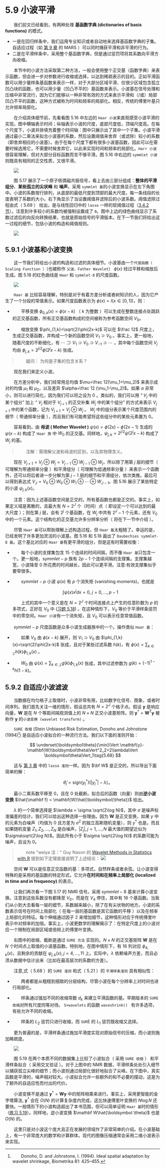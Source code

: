 # 5.9 小波平滑

<style>p{text-indent:2em;2}</style>

我们前文已经看到，有两种处理 **基函数字典 (dictionaries of basis functions)** 的模式。

- 一是在回归样条中，我们运用专业知识或者自动地来选择基函数字典的子集。自适应过程（如 [第 9 章](../09-Additive-Models-Trees-and-Related-Methods/9.0-Introduction/index.html) 的 MARS ）可以同时捕获平滑和非平滑的行为。
- 二是在平滑样条中，采用整个基函数字典，但是通过惩罚项将其系数向平滑方向收缩。

本节中的小波方法采取第二种方法，一般会使用整个正交基（函数字典）来表示函数，但会进一步对参数进行收缩或选择，以达到稀疏表示的目的。正如平滑函数可以用少量样条基函数来表示一样，对于大部分区域平滑、仅很少区域包含孤立凹凸块的函数，也可以用少量（凹凸不平的）基函数来表示。小波基在信号处理和压缩中非常流行，因为它们能够以一种非常有效的方式来表示平滑和（/或）局部凹凸不平的函数，这种方式被称为时间和频率的局部化。相反，传统的傅里叶基只允许频率局部化。

在介绍具体细节前，先看看图 5.16 中左边的 `Haar 小波`来直观感受小波平滑的实现。图中横轴表示时间；纵轴表示小波的尺度，底部尺度低，顶端尺度高。在每个尺度下，小波并排填充着整个时间轴：图中只展示出了其中一个子集。小波平滑通过最小二乘法来拟合小波基的系数，然后设置阈值来舍弃（或滤除）较小的系数（即舍弃相应的小波基）。由于在每个尺度下都有很多小波基函数，因此可以在需要时候选用它，不需要时候舍弃它，以此来实现时间和频率的局部化。`Harr 小波`很容易理解，但对大部分目标函数而言不够平滑。图 5.16 中右边的 `symmlet 小波`则既具有相同的正交性质，又很平滑。

![](../img/05/fig5.16.png)

图 5.17 展示了一个原子核偶磁共振信号，看上去由三部分组成：**整体的平滑组分**、**某些孤立的尖状峰** 和 **噪声**。采用 `symmlet 基`的小波变换显示在左下角图中。小波的系数按行排列，从底部的最低尺度到顶部的最大尺度。每一条线段的长度表明了系数的大小。右下角显示了当设置阈值并滤除后的小波系数。阈值滤除过程由式（ 5.69 ） 给出，是与线性回归中的 `lasso` 一样的软阈值过程（[3.4.2 节](../03-Linear-Methods-for-Regression/3.4-Shrinkage-Methods/index.html)）。注意到许多较小的系数均被强制设置成了 `0`。图中上边的绿色曲线显示了系数过滤后的向反向转换结果，也就是原始信号的平滑版本。在下一节我们将给出这一过程的细节，包括小波的构造和阈值规则。

![](../img/05/fig5.17.png)

## 5.9.1 小波基和小波变换

这一节我们将给出小波的构造和过滤的具体细节。小波基由一个`尺度函数（ Scaling Function ）`（也被称作 `父波，Father Wavelet`） $\phi(x)$ 经过平移和缩放后生成。图 5.18 的红色曲线是 `Haar` 和 `symmlet-8` 的尺度函数。

![](../img/05/fig5.18.png)

`Haar 基` 比较容易理解，特别是对于有着方差分析或者树知识的人，因为它产生了一个分段的常值表示。如果尺度函数表示为 $\phi(x) = I(x\in [0,1])$，则：

- 平移变换 $\phi_{0,k}(x)=\phi(x-k)$ （ $k$ 为整数 ）可以生成在整数连接点处跳跃的正交基函数，所有正交基函数构成的空间被称为参考函数空间 $V_0$。

- 缩放变换 $\phi_{1,k}=\sqrt{2}\phi(2x-k)$ 可以在 $\frac 12$ 尺度上，生成正交基函数，并构成一个新的函数空间 $V_1\supset V_0$ 。事实上，更一般地，随着尺度的不断细化，有 $\cdots\supset V_1\supset V_0\supset V_{-1}\supset \cdots$ ，其中每个函数空间 $V_j$ 均由 $\phi_{j,k}=2^{j/2}\phi(2^jx-k)$ 张成。

> 疑问： 为何是子集的包含关系？

现在我们来定义小波。

在方差分析中，我们经常用总均值 $\mu=\frac 12(\mu_1+\mu_2)$ 来表示成对的均值 $\mu_1$ 和 $\mu_2$，以及差异 $\alpha=\frac 12 (\mu_1-\mu_2)$。如果 $\alpha$ 非常小，则可以进行简化，因为我们可以将之设为 $0$ 。类似的，我们可以用 “ $V_j$ 中的某个组分” 加上 “ $V_j$ 相对于 $V_{j+1}$ 的正交补集 $W_j$ 中的某个组分” 的方式来表示 $V_{j+1}$ 中的某个函数，记为 $V_{j+1} = V_j\oplus W_j$ 。 $W_j$ 中的组分表示某个尺度范围内的细节（ 带通频率分量 ），而且我们有可能希望将这些组分中的某些元素置为 $0$。

容易看到，由 **母波 ( Mother Wavelet )** $\psi(x) = \phi(2x)-\phi(2x-1)$ 生成的 $\psi (x-k)$ 构成了 `Haar 族` 中 $W_0$ 的正交基。同样地，$\psi_{j,k}=2^{j/2}\psi(2^jx-k)$ 构成了 $W_j$ 的基。

> 注解：需理解父波和母波的区别，以及其物理含义。

现在 $V_{j+1}=V_j\oplus W_j=V_{j-1}\oplus W_{j-1}\oplus W_j$，所以除了用第 $j$ 层的细节（ 可理解为带通频率分量 ）和平滑组分（ 可理解为低通频率分量 ）来表示一个函数外，还可以将后者进一步分解为第 $j-1$ 层的细节和平滑组分，依次类推。最后可以得到表达式 $V_J=V_0\oplus W_0\oplus W_1\oplus \cdots\oplus W_{J-1}$。图 5.16 展示了某些特定的小波 $\psi_{j,k}(x)$。

注意：因为上述基函数空间是正交的，所有基函数也都是正交的。事实上，如果定义域是离散的，且最大有 $N=2^J$ 个（时间）点（ 即设定一个可以达到的最大尺度 ）；则在第 $j$ 层，会有 $2^j$ 个基函数，在 $W_j$ 中共有 $2^J-1$ 个元素，还有 $V_0$ 中的一个元素。这个结构化的正交基允许多分辨率分析（ 将在下一节中介绍 ）。

尽管 `Haar 基`可以帮助理解上述构造过程，但 `Haar 基`太粗糙了。幸运的是，已经发明了许多更加灵活的小波基。图 5.16 和 5.18 画出了 `Daubechies symmlet-8 基`。这个基比对应的 `Haar 基`有更平滑的组分，但是这有时需要权衡：

- 每个小波的支撑集包含 $15$ 个连续的时间间隔，而不像 `Haar 基`只包含一个。更一般地，$symmlet-p$ 族有 $2p-1$ 个连续间隔的支撑集。支撑集越宽，小波降至 $0$ 所花费的时间越长，因此可以更平滑。注意:有效支撑集似乎要窄很多。

- $symmlet-p$ 小波 $\psi(x)$ 有 $p$ 个消失矩 (vanishing moments)，也就是

    $$
    \int\psi (x)x^jdx=0,\; j=0,\ldots, p-1
    $$

    上式的其中一个意义是在 $N=2^J$ 个时间连接点上产生的任意阶数为 $p$ 的多项式，正好在 $V_0$ 中 ([习题 5.18](https://github.com/szcf-weiya/ESL-CN/issues/115)) 。在这种情形下，$V_0$ 等价于平滑样条惩罚中的零空间。`Haar 小波`有一个消失矩，且 $V_0$ 可以表示任意常值函数。


$symmlet-p$ 尺度函数是众多小波生成器族中的一个。操作类似 `Haar 基`：

- 如果 $V_0$ 由 $\phi(x-k)$ 展开，则 $V_1\supset V_0$ 由 $\phi_{1,k}(x)=\sqrt{2}\phi(2x-k)$ 张成，且对于某些过滤系数 $h(k)$，有 $\phi(x)=\sum_{k\in\mathcal Z}h(k)\phi_{1,k}(x)$ 。

- $W_0$ 由 $\psi(x) =\sum_{k\in\mathcal Z}g(k)\phi_{1,k}(x)$ 张成，其中过滤参数为 $g(k)=(-1)^{1-k}h(1-k)$。

## 5.9.2 自适应小波滤波

当数据在均匀格子上取值时，小波非常有用，比如数字化信号、图象，或者时间序列。我们首先关注一维的情形，假设总共有 $N=2^J$ 个格子点。假设 $\mathbf y$ 是响应向量，$\mathbf W$ 是在 $N$ 个等距间隔观测值上的 $N\times N$ 正交小波基矩阵。则 $\mathbf y^* = \mathbf W^T\mathbf y$ 被称作 $\mathbf y$ 的`小波变换 (wavelet transform)` 。

`SURE 收缩` (Stein Unbiased Risk Estimation, Donoho and Johnstone (1994)[^1]) 是自适应小波拟合的一种流行方法。我们以下面的准则开始：

$$
\underset{\boldsymbol\theta}{\min}\Vert \mathbf{y}-\mathbf{W}\boldsymbol\theta\Vert^2_2+2\lambda\Vert \boldsymbol\theta\Vert_1\tag{5.68}
$$

这与 [第 3 章](../03-Linear-Methods-for-Regression/3.4-Shrinkage-Methods/index.html) 中的 `lasso 准则`一样。因为 $\bf W$ 是正交的，所以导出下面简单的解：

$$
\hat\theta_j = \mathrm{sign}(y_j^*)(\vert y_j^*\vert-\lambda)_+\tag{5.69}
$$

最小二乘系数平移至 0，且在 0 处截断。拟合后的函数（向量）则由**逆小波变换** $\hat{\mathbf f} =  \mathbf{W}\hat{\boldsymbol{\theta}}$ 给出。

$\lambda$ 的一个简单选择是 $\lambda = \sigma \sqrt{2\log N}$，其中 $\sigma$ 是噪声标准偏差的估计。我们可以给出这种选择一些理由。因为 $\mathbf{W}$ 是正交变换，如果 $y$ 中的元素为白噪声（均值为 0 且方差为 $\sigma^2$ 的独立高斯随机变量），则 $y^*$ 也是。而且如果随机变量 $Z_1,Z_2,\ldots,Z_N$ 是白噪声，$\vert Z_j\vert, j=1,\ldots, N$ 最大值的期望近似为 $\sigma\sqrt{2\log N}$。因此所有小于 $\sigma \sqrt{2\log N}$ 的系数可能为噪声，且设为 0。

> note "weiya 注："
> Guy Nason 的 [Wavelet Methods in Statistics with R](http://www.springer.com/gp/book/9780387759609) 提到如下定理直接说明了上述结论：
    ![](../img/05/ref-thm-3-1.png)

空间 $\mathbf{W}$ 可以是任意正交函数的基：多项式，自然样条或者余弦。让小波变得特殊的是采用的基函数的特定形式，它允许**在时间和在频率上局部化 (localized in time and in frequency)** 的表示。

让我们再次看一下图 5.17 的 NMR 信号。采用 $symmlet-8$ 基来计算小波变换。注意到这些系数没有都降至 $V_0$，而是在 $V_4$ 停住，其中有 $16$ 个基函数。当我们从小到大去看每一层的细节，系数越来越小，除了在有尖状物的地方。小波的系数表示信号在时间上局部化（ 在每一层的基函数是其它函数的平移 ）以及在频率上局部化的特征。每个伸缩通过因子 $2$ 来增加细节，这种情形对应于传统傅里叶表示中对频率的加倍。事实上，小波更数学的理解揭示了：在特定尺度上的小波对应一个限制在局部区域或倍频上的傅里叶变换。

右图中的收缩、截断是通过 `SURE 方法` 实现的。$N\times N$ 的正交基矩阵 $\mathbf{W}$ 是在 $N$ 个时间点上取值的小波基函数。特别地，在图中情形下，有 $16$ 列对应 $\phi_{4,k}(x)$，且剩余的贡献在 $\psi_{j,k}(x), j=4,\ldots,11$ 上。实际中，$\lambda$ 依赖噪声方差，而且必须从数据中估计出来（比如在最高层次的系数的方差）。

注意,式（ 5.68 ）的 `SURE 准则`  和式（ 5.21 ）的 `平滑样条准则` 具有相似性：

- 两者都是从粗糙到细致的分层结构，尽管小波在每个分辨率上对时间也进行局部化。

- 样条通过强加不同的收缩常数 $d_k$ 来建立平滑函数的基。早期版本的 `SURE 收缩`对所有尺度同等对待。 `S+wavelets` 的函数 `waveshrink() ` 有许多选项，有些允许不同的收缩。

- 样条的 $L_2$ 惩罚只进行收缩，而 `SUR`E 的 $L_1$ 惩罚既收缩又选择。

更为普遍的是，平滑样条通过施加平滑度实现对原始信号的压缩，而小波则施加稀疏度。

![](../img/05/fig5.19.png)

图 5.19 在两个本质不同的数据集上比较了小波拟合（ 采用 `SURE 收缩` ） 和平滑样条拟合（ 采用交叉验证 ）。对于上图中的 NMR 数据，平滑样条处处引入细节以捕获孤立尖峰的细节；而小波则通过局部化很好地拟合了尖峰。在下图中，真实函数是平滑的，噪声相对较大。小波拟合允许一些额外的和不必要的摆动，这是为了额外的自适应性而付出的代价。

小波变换不是通过 $\mathbf y^*=\mathbf W \mathbf y$ 中的矩阵相乘来进行。事实上，采用更智能的金字塔算法, $\mathbf y^*$ 会在 $O(N)$ 的计算复杂度内完成，这比快速傅里叶变换的 $N\log N$ 还要快。一般情形下的小波构造超出了本书范围，但可以简单证明 `Haar 基`时的情形（[练习 5.19](https://github.com/szcf-weiya/ESL-CN/issues/116)）。同样地，逆小波变换 $\mathbf W\hat{\boldsymbol \theta}$ 也是 $O(N)$ 的。

这里只是对小波这个庞大且正在发展的领域作了非常简单的介绍。在小波基础上，有一个非常庞大的数学和计算群体。现代的图像压缩通常会采用二维小波表示来实现。

[^1]: Donoho, D. and Johnstone, I. (1994). Ideal spatial adaptation by wavelet shrinkage, Biometrika 81: 425–455.
